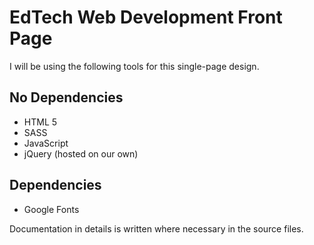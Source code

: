 # EdTech Web Development Front Page

I will be using the following tools for this single-page design.

## No Dependencies

* HTML 5
* SASS
* JavaScript
* jQuery (hosted on our own)

## Dependencies
* Google Fonts

Documentation in details is written where necessary in the source files.
